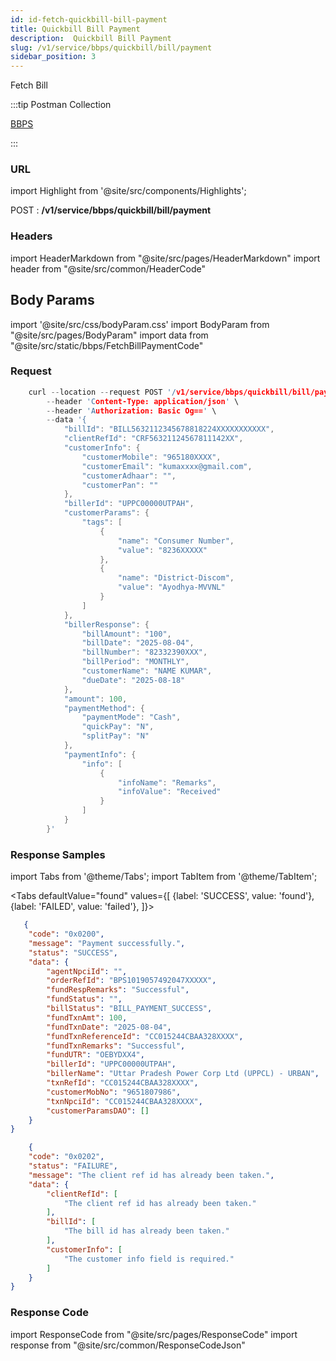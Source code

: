 ```yaml
---
id: id-fetch-quickbill-bill-payment
title: Quickbill Bill Payment
description:  Quickbill Bill Payment
slug: /v1/service/bbps/quickbill/bill/payment
sidebar_position: 3
---
```


Fetch Bill

:::tip Postman Collection

<a href="https://www.google.com" target="_blank">BBPS</a>

:::

### URL

import Highlight from '@site/src/components/Highlights';

<Highlight className="post">POST</Highlight> : <strong>/v1/service/bbps/quickbill/bill/payment</strong>

### Headers

import HeaderMarkdown from "@site/src/pages/HeaderMarkdown"
import header from "@site/src/common/HeaderCode"

<HeaderMarkdown data={header}/>

## Body Params

import '@site/src/css/bodyParam.css'
import BodyParam from "@site/src/pages/BodyParam"
import data from "@site/src/static/bbps/FetchBillPaymentCode"

<BodyParam data={data}/>

### Request

```c title="Example Request"
    curl --location --request POST '/v1/service/bbps/quickbill/bill/payment' \
        --header 'Content-Type: application/json' \
        --header 'Authorization: Basic Og==' \
        --data '{
            "billId": "BILL5632112345678818224XXXXXXXXXXX",
            "clientRefId": "CRF56321124567811142XX",
            "customerInfo": {
                "customerMobile": "965180XXXX",
                "customerEmail": "kumaxxxx@gmail.com",
                "customerAdhaar": "",
                "customerPan": ""
            },
            "billerId": "UPPC00000UTPAH",
            "customerParams": {
                "tags": [
                    {
                        "name": "Consumer Number",
                        "value": "8236XXXXX"
                    },
                    {
                        "name": "District-Discom",
                        "value": "Ayodhya-MVVNL"
                    }
                ]
            },
            "billerResponse": {
                "billAmount": "100",
                "billDate": "2025-08-04",
                "billNumber": "82332390XXX",
                "billPeriod": "MONTHLY",
                "customerName": "NAME KUMAR",
                "dueDate": "2025-08-18"
            },
            "amount": 100,
            "paymentMethod": {
                "paymentMode": "Cash",
                "quickPay": "N",
                "splitPay": "N"
            },
            "paymentInfo": {
                "info": [
                    {
                        "infoName": "Remarks",
                        "infoValue": "Received"
                    }
                ]
            }
        }'
```

### Response Samples

import Tabs from '@theme/Tabs';
import TabItem from '@theme/TabItem';

<Tabs
    defaultValue="found"
    values={[
        {label: 'SUCCESS', value: 'found'},
        {label: 'FAILED', value: 'failed'},
    ]}>

<TabItem value="found">

```json
   {
    "code": "0x0200",
    "message": "Payment successfully.",
    "status": "SUCCESS",
    "data": {
        "agentNpciId": "",
        "orderRefId": "BPS1019057492047XXXXX",
        "fundRespRemarks": "Successful",
        "fundStatus": "",
        "billStatus": "BILL_PAYMENT_SUCCESS",
        "fundTxnAmt": 100,
        "fundTxnDate": "2025-08-04",
        "fundTxnReferenceId": "CC015244CBAA328XXXX",
        "fundTxnRemarks": "Successful",
        "fundUTR": "OEBYDXX4",
        "billerId": "UPPC00000UTPAH",
        "billerName": "Uttar Pradesh Power Corp Ltd (UPPCL) - URBAN",
        "txnRefId": "CC015244CBAA328XXXX",
        "customerMobNo": "9651807986",
        "txnNpciId": "CC015244CBAA328XXXX",
        "customerParamsDAO": []
    }
}
```

</TabItem>

<TabItem value="failed">

```json
    {
    "code": "0x0202",
    "status": "FAILURE",
    "message": "The client ref id has already been taken.",
    "data": {
        "clientRefId": [
            "The client ref id has already been taken."
        ],
        "billId": [
            "The bill id has already been taken."
        ],
        "customerInfo": [
            "The customer info field is required."
        ]
    }
}
```

</TabItem>
</Tabs>

### Response Code

import ResponseCode from "@site/src/pages/ResponseCode"
import response from "@site/src/common/ResponseCodeJson"

<ResponseCode data={response}/>